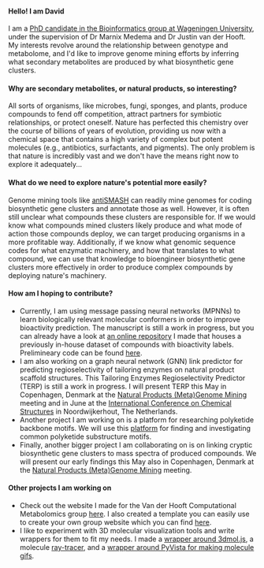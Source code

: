 #### Hello! I am David
I am a [PhD candidate in the Bioinformatics group at Wageningen University](https://www.wur.nl/en/Persons/David-D-David-Meijer-MSc.htm), under the supervision of Dr Marnix Medema and Dr Justin van der Hooft. My interests revolve around the relationship between genotype and metabolome, and I'd like to improve genome mining efforts by inferring what secondary metabolites are produced by what biosynthetic gene clusters.

#### Why are secondary metabolites, or natural products, so interesting? 
All sorts of organisms, like microbes, fungi, sponges, and plants, produce compounds to fend off competition, attract partners for symbiotic relationships, or protect oneself. Nature has perfected this chemistry over the course of billions of years of evolution, providing us now with a chemical space that contains a high variety of complex but potent molecules (e.g., antibiotics, surfactants, and pigments). The only problem is that nature is incredibly vast and we don't have the means right now to explore it adequately... 

#### What do we need to explore nature's potential more easily?
Genome mining tools like [antiSMASH](https://antismash.secondarymetabolites.org/) can readily mine genomes for coding biosynthetic gene clusters and annotate those as well. However, it is often still unclear what compounds these clusters are responsible for. If we would know what compounds mined clusters likely produce and what mode of action those compounds deploy, we can target producing organisms in a more profitable way. Additionally, if we know what genomic sequence codes for what enzymatic machinery, and how that translates to what compound, we can use that knowledge to bioengineer biosynthetic gene clusters more effectively in order to produce complex compounds by deploying nature's machinery.    

#### How am I hoping to contribute?
* Currently, I am using message passing neural networks (MPNNs) to learn biologically relevant molecular conformers in order to improve bioactivity prediction. The manuscript is still a work in progress, but you can already have a look at [an online repository](https://donphan-database.github.io/#/Molecule) I made that houses a previously in-house dataset of compounds with bioactivity labels. Prelimineary code can be found [here](https://github.com/donphan-database).
* I am also working on a graph neural network (GNN) link predictor for predicting regioselectivity of tailoring enzymes on natural product scaffold structures. This Tailoring Enzymes Regioselectivity Predictor (TERP) is still a work in progress. I will present TERP this May in Copenhagen, Denmark at the [Natural Products (Meta)Genome Mining](https://cph-bioscience.com/en/events/natural-products-genome-mining) meeting and in June at the [International Conference on Chemical Structures](https://iccs-nl.org/) in Noordwijkerhout, The Netherlands. 
* Another project I am working on is a platform for researching polyketide backbone motifs. We will use this [platform](https://github.com/davidmeijer/monomer-aligner) for finding and investigating common polyketide substructure motifs.
* Finally, another bigger project I am collaborating on is on linking cryptic biosynthetic gene clusters to mass spectra of produced compounds. We will present our early findings this May also in Copenhagen, Denmark at the [Natural Products (Meta)Genome Mining](https://cph-bioscience.com/en/events/natural-products-genome-mining) meeting.

#### Other projects I am working on
* Check out the website I made for the Van der Hooft Computational Metabolomics group [here](https://vdhooftcompmet.github.io/). I also created a template you can easily use to create your own group website which you can find [here](https://github.com/vdhooftcompmet/group-website).
* I like to experiment with 3D molecular visualization tools and write wrappers for them to fit my needs. I made a [wrapper around 3dmol.js](https://github.com/davidmeijer/mol2html), a molecule [ray-tracer](https://github.com/davidmeijer/molray), and a [wrapper around PyVista for making molecule gifs](https://github.com/davidmeijer/pyvista-molecule).
